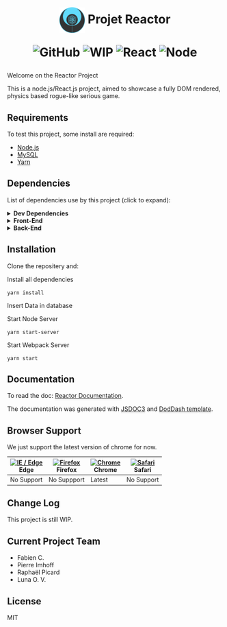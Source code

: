 <h1 align='center'>
  <img src='src/images/logo-v1.0-fullsize.png' align='center' height='60' alt='Reactor Logo' aria-label='reactor.logo' />
  Projet Reactor

![GitHub](https://img.shields.io/github/license/mashape/apistatus.svg?style=plastic)
![WIP](https://img.shields.io/badge/WORK-in_progress-red.svg?style=plastic)
![React](https://img.shields.io/badge/REACT-v16.4.2-blue.svg?style=plastic)
![Node](https://img.shields.io/badge/NODE-v10.12.0-blue.svg?style=plastic)
</h1>

Welcome on the Reactor Project

This is a node.js/React.js project, aimed to showcase a fully DOM rendered, physics based rogue-like serious game.

## Requirements

To test this project, some install are required:

* [Node.js](https://nodejs.org/en/)
* [MySQL](https://dev.mysql.com/doc/refman/8.0/en/installing.html)
* [Yarn](https://yarnpkg.com/en/docs/install#debian-stable)

## Dependencies

List of dependencies use by this project (click to expand):

<!-- markdownlint-disable MD013 MD033 -->
<details>
  <summary>
    <strong>Dev Dependencies</strong>
  </summary>
  <ul>
    <li>babel/core</li>
    <li>eslint</li>
    <li>webpack</li>
    <li>jsdoc</li>
  </ul>
</details>

<details>
  <summary>
    <strong>Front-End</strong>
  </summary>
  <ul>
    <li>babel/polyfill</li>
    <li>axios</li>
    <li>classnames</li>
    <li>lodash</li>
    <li>material UI</li>
    <li>matter</li>
    <li>react</li>
    <li>react-dom</li>
    <li>react-game-kit</li>
    <li>react-redux</li>
    <li>react-hot-loader</li>
    <li>react-router-dom</li>
    <li>redux</li>
    <li>redux-form</li>
    <li>shuffle-array</li>
  </ul>
</details>

<details>
  <summary>
    <strong>Back-End</strong>
  </summary>
  <ul>
    <li>bcrypt</li>
    <li>body-parser</li>
    <li>cookie-parser</li>
    <li>cors</li>
    <li>express-mysql-session</li>
    <li>express-session</li>
    <li>express-validator</li>
    <li>jwt-decode</li>
    <li>mysql</li>
    <li>nodemon</li>
    <li>passport</li>
    <li>passport-jwt</li>
    <li>passport-local</li>
  </ul>
</details>
<!-- markdownlint-enable MD013 MD033 -->

## Installation

Clone the repositery and:

Install all dependencies
```
yarn install
```

Insert Data in database

Start Node Server
```
yarn start-server
```

Start Webpack Server
```
yarn start
```

## Documentation

To read the doc: [Reactor Documentation](https://www.await.fr/reactordoc/).

The documentation was generated with [JSDOC3](https://github.com/jsdoc3/jsdoc) and [DodDash template](https://github.com/clenemt/docdash).

## Browser Support

We just support the latest version of chrome for now.

<!-- markdownlint-disable MD013 MD033 -->
| [<img src="https://raw.githubusercontent.com/alrra/browser-logos/master/src/edge/edge_48x48.png" alt="IE / Edge" width="24px" height="24px" />](http://godban.github.io/browsers-support-badges/)</br>Edge | [<img src="https://raw.githubusercontent.com/alrra/browser-logos/master/src/firefox/firefox_48x48.png" alt="Firefox" width="24px" height="24px" />](http://godban.github.io/browsers-support-badges/)</br>Firefox | [<img src="https://raw.githubusercontent.com/alrra/browser-logos/master/src/chrome/chrome_48x48.png" alt="Chrome" width="24px" height="24px" />](http://godban.github.io/browsers-support-badges/)</br>Chrome | [<img src="https://raw.githubusercontent.com/alrra/browser-logos/master/src/safari/safari_48x48.png" alt="Safari" width="24px" height="24px" />](http://godban.github.io/browsers-support-badges/)</br>Safari |
| ---------- | ----------- | --------- | ---------- |
| No Support | No Suppport | Latest    | No Support |
<!-- markdownlint-enable MD013 MD033 -->

## Change Log

This project is still WIP.

## Current Project Team

- Fabien C.
- Pierre Imhoff
- Raphaël Picard
- Luna O. V.

## License

MIT
